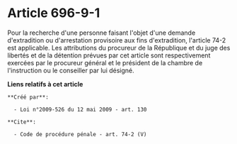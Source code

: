 # Article 696-9-1

Pour la recherche d'une personne faisant l'objet d'une demande d'extradition ou d'arrestation provisoire aux fins
d'extradition, l'article 74-2 est applicable. Les attributions du procureur de la République et du juge des libertés et de la
détention prévues par cet article sont respectivement exercées par le procureur général et le président de la chambre de
l'instruction ou le conseiller par lui désigné.

**Liens relatifs à cet article**

	**Créé par**:

	  - Loi n°2009-526 du 12 mai 2009 - art. 130

	**Cite**:

	  - Code de procédure pénale - art. 74-2 (V)
